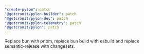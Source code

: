 ```yaml
---
"create-pylon": patch
"@getcronit/pylon-builder": patch
"@getcronit/pylon-dev": patch
"@getcronit/pylon-telemetry": patch
"@getcronit/pylon": patch
---
```


Replace bun with pnpm, replace bun build with esbuild and replace semantic-release with changesets.
